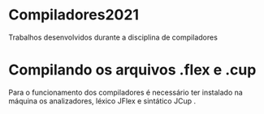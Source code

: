 # Compiladores2021
Trabalhos desenvolvidos durante a disciplina de compiladores

# Compilando os arquivos .flex e .cup
Para o funcionamento dos compiladores é necessário ter instalado na máquina os analizadores, léxico JFlex e sintático JCup .
